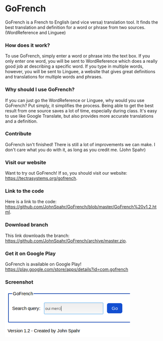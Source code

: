 # GoFrench
GoFrench is a French to English (and vice versa) translation tool. It finds the best translation and definition for a word or phrase from two sources. (WordReference and Linguee) 

### How does it work?
To use GoFrench, simply enter a word or phrase into the text box. If you only enter one word, you will be sent to WordReference which does a really good job at describing a specific word. If you type in multiple words, however, you will be sent to Linguee, a website that gives great definitions and translations for multiple words and phrases.

### Why should I use GoFrench?
If you can just go the WordReference or Linguee, why would you use GoFrench? Put simply, it simplifies the process. Being able to get the best result from one source saves a lot of time, especially during class. It's easy to use like Google Translate, but also provides more accurate translations and a definition.

### Contribute
GoFrench isn't finished! There is still a lot of improvements we can make. I don't care what you do with it, as long as you credit me. (John Spahr)

### Visit our website
Want to try out GoFrench! If so, you should visit our website: https://tectrasystems.org/gofrench.

### Link to the code
Here is a link to the code: https://github.com/JohnSpahr/GoFrench/blob/master/GoFrench%20v1.2.html.

### Download branch
This link downloads the branch: https://github.com/JohnSpahr/GoFrench/archive/master.zip.

### Get it on Google Play
GoFrench is available on Google Play! https://play.google.com/store/apps/details?id=com.gofrench

### Screenshot
![Image of GoFrench](https://raw.githubusercontent.com/JohnSpahr/GoFrench/master/Screenshot%20(1).png)
